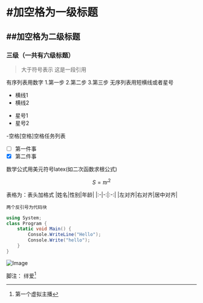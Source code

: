 # #加空格为一级标题
## ##加空格为二级标题
### 三级（一共有六级标题）

>大于符号表示 这是一段引用

有序列表用数字
1.第一步
2.第二步
3.第三步
无序列表用短横线或者星号
- 横线1
- 横线2
* 星号1
* 星号2

-空格[空格]空格任务列表
- [ ] 第一件事
- [x] 第二件事

数学公式用美元符号latex(如二次函数求根公式)

$$ S = \pi r^2 $$

表格为：表头加格式
|姓名|性别|年龄|
|:-|-:|:-:|
|左对齐|右对齐|居中对齐|

`两个反引号为代码块`
```csharp
using System;
class Program {
    static void Main() {
        Console.WriteLine("Hello");
        Console.Write("hello");
    }
}
```

![Image](https://github.com/user-attachments/assets/fc1009b6-1a11-45cd-b9f7-63952b4fea51)

脚注：
绊爱[^虚拟主播]

[^虚拟主播]:第一个虚拟主播